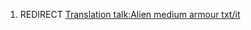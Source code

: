 1.  REDIRECT [Translation talk:Alien medium armour
    txt/it](Translation_talk:Alien_medium_armour_txt/it "wikilink")
